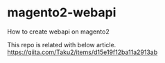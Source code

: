 # magento2-webapi
How to create webapi on magento2

This repo is related with below article.
https://qiita.com/Taku2/items/d15e19f12ba11a2913ab
